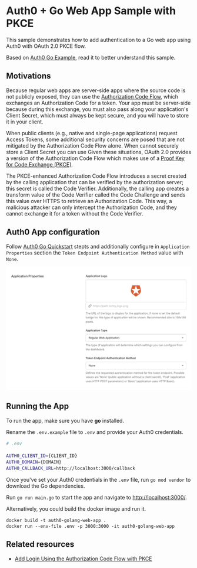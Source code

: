 # Auth0 + Go Web App Sample with PKCE

This sample demonstrates how to add authentication to a Go web app using Auth0 with OAuth 2.0 PKCE flow.

Based on [Auth0 Go Example](https://github.com/auth0-samples/auth0-golang-web-app/tree/master/01-Login), read it to better understand this sample.

## Motivations

Because regular web apps are server-side apps where the source code is not publicly exposed, they can use the 
[Authorization Code Flow](https://auth0.com/docs/get-started/authentication-and-authorization-flow/authorization-code-flow),
which exchanges an Authorization Code for a token. Your app must be server-side because during this exchange, 
you must also pass along your application's Client Secret, which must always be kept secure, 
and you will have to store it in your client.

When public clients (e.g., native and single-page applications) request Access Tokens, 
some additional security concerns are posed that are not mitigated by the Authorization Code Flow alone. 
When cannot securely store a Client Secret you can use Given these situations, OAuth 2.0 provides a version of 
the Authorization Code Flow which makes use of a 
[Proof Key for Code Exchange (PKCE)](https://auth0.com/docs/get-started/authentication-and-authorization-flow/authorization-code-flow-with-proof-key-for-code-exchange-pkce).

The PKCE-enhanced Authorization Code Flow introduces a secret created by the calling application that can be verified by the authorization server; 
this secret is called the Code Verifier. Additionally, the calling app creates a transform value of the Code Verifier called the Code Challenge and 
sends this value over HTTPS to retrieve an Authorization Code. 
This way, a malicious attacker can only intercept the Authorization Code, and they cannot exchange it for a token without the Code Verifier.

## Auth0 App configuration
Follow [Auth0 Go Quickstart](https://auth0.com/docs/quickstart/webapp/golang) stepts and additionally configure in 
`Application Properties` section the `Token Endpoint Authentication Method` value with `None`.

![auth0_app_properties](https://github.com/facundoalarcon/oauth2-pkce-sample/blob/main/doc/resources/auth0_app_properties.jpg)

## Running the App

To run the app, make sure you have **go** installed.

Rename the `.env.example` file to `.env` and provide your Auth0 credentials.

```bash
# .env

AUTH0_CLIENT_ID={CLIENT_ID}
AUTH0_DOMAIN={DOMAIN}
AUTH0_CALLBACK_URL=http://localhost:3000/callback
```

Once you've set your Auth0 credentials in the `.env` file, run `go mod vendor` to download the Go dependencies.

Run `go run main.go` to start the app and navigate to [http://localhost:3000/](http://localhost:3000/).

Alternatively, you could build the docker image and run it.
```
docker build -t auth0-golang-web-app .
docker run --env-file .env -p 3000:3000 -it auth0-golang-web-app
```

## Related resources
- [Add Login Using the Authorization Code Flow with PKCE](https://auth0.com/docs/get-started/authentication-and-authorization-flow/add-login-using-the-authorization-code-flow-with-pkce)
